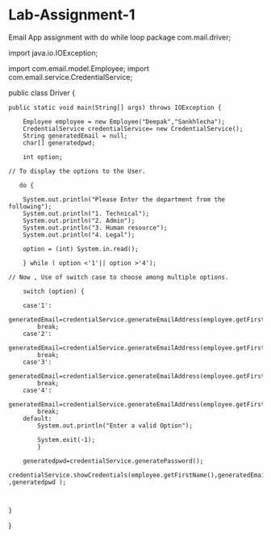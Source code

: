 # Lab-Assignment-1
Email App assignment with do while loop
package com.mail.driver;


import java.io.IOException;

import com.email.model.Employee;
import com.email.service.CredentialService;

public class Driver {

	public static void main(String[] args) throws IOException {
		
		Employee employee = new Employee("Deepak","Sankhlecha");
		CredentialService credentialService= new CredentialService(); 
		String generatedEmail = null;
		char[] generatedpwd;
		
		int option;
		
	// To display the options to the User.
		
	   do { 
		   
		System.out.println("Please Enter the department from the following");
		System.out.println("1. Technical");
		System.out.println("2. Admin");
		System.out.println("3. Human resource");
		System.out.println("4. Legal");
		
		option = (int) System.in.read();
		
		} while ( option <'1'|| option >'4'); 
		
	// Now , Use of switch case to choose among multiple options.
		
		switch (option) { 
		
		case'1':
			generatedEmail=credentialService.generateEmailAddress(employee.getFirstName(),employee.getLastName(),"tech");
            break;			
		case'2':
			generatedEmail=credentialService.generateEmailAddress(employee.getFirstName(),employee.getLastName(),"admin");
			break;
		case'3':
		    generatedEmail=credentialService.generateEmailAddress(employee.getFirstName(),employee.getLastName(),"hr");
		    break;
		case'4':
			generatedEmail=credentialService.generateEmailAddress(employee.getFirstName(),employee.getLastName(),"legal");
		    break;
		default:
			System.out.println("Enter a valid Option");
		
			System.exit(-1);
			}

		generatedpwd=credentialService.generatePassword();
		credentialService.showCredentials(employee.getFirstName(),generatedEmail ,generatedpwd );
	
		
		
	}

}
